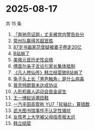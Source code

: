 # 2025-08-17

共 15 条

<!-- BEGIN ZHIHUSEARCH -->
<!-- 最后更新时间 Sun Aug 17 2025 03:13:43 GMT+0800 (China Standard Time) -->

1. [「奔驰亮证姐」丈夫被党内警告处分](https://www.zhihu.com/search?q=%E3%80%8C%E5%A5%94%E9%A9%B0%E4%BA%AE%E8%AF%81%E5%A7%90%E3%80%8D%E4%B8%88%E5%A4%AB%E8%A2%AB%E5%85%9A%E5%86%85%E8%AD%A6%E5%91%8A%E5%A4%84%E5%88%86)
1. [常州队赢得苏超首胜](https://www.zhihu.com/search?q=%E5%B8%B8%E5%B7%9E%E9%98%9F%E8%B5%A2%E5%BE%97%E8%8B%8F%E8%B6%85%E9%A6%96%E8%83%9C)
1. [87岁书画家范曾疑被妻子卷走20亿](https://www.zhihu.com/search?q=87%E5%B2%81%E4%B9%A6%E7%94%BB%E5%AE%B6%E8%8C%83%E6%9B%BE%E7%96%91%E8%A2%AB%E5%A6%BB%E5%AD%90%E5%8D%B7%E8%B5%B020%E4%BA%BF)
1. [B站崩了](https://www.zhihu.com/search?q=B%E7%AB%99%E5%B4%A9%E4%BA%86)
1. [美俄元首历史性会晤](https://www.zhihu.com/search?q=%E7%BE%8E%E4%BF%84%E5%85%83%E9%A6%96%E5%8E%86%E5%8F%B2%E6%80%A7%E4%BC%9A%E6%99%A4)
1. [傅首尔亲子言论引家长集体抵制](https://www.zhihu.com/search?q=%E5%82%85%E9%A6%96%E5%B0%94%E4%BA%B2%E5%AD%90%E8%A8%80%E8%AE%BA%E5%BC%95%E5%AE%B6%E9%95%BF%E9%9B%86%E4%BD%93%E6%8A%B5%E5%88%B6)
1. [《凡人修仙传》韩立结婴致B站崩了](https://www.zhihu.com/search?q=%E3%80%8A%E5%87%A1%E4%BA%BA%E4%BF%AE%E4%BB%99%E4%BC%A0%E3%80%8B%E9%9F%A9%E7%AB%8B%E7%BB%93%E5%A9%B4%E8%87%B4B%E7%AB%99%E5%B4%A9%E4%BA%86)
1. [兔子头上长「黑色触角」是什么病毒](https://www.zhihu.com/search?q=%E5%85%94%E5%AD%90%E5%A4%B4%E4%B8%8A%E9%95%BF%E3%80%8C%E9%BB%91%E8%89%B2%E8%A7%A6%E8%A7%92%E3%80%8D%E6%98%AF%E4%BB%80%E4%B9%88%E7%97%85%E6%AF%92)
1. [普京特朗普未达成协议](https://www.zhihu.com/search?q=%E6%99%AE%E4%BA%AC%E7%89%B9%E6%9C%97%E6%99%AE%E6%9C%AA%E8%BE%BE%E6%88%90%E5%8D%8F%E8%AE%AE)
1. [人形机器人运动会首金诞生](https://www.zhihu.com/search?q=%E4%BA%BA%E5%BD%A2%E6%9C%BA%E5%99%A8%E4%BA%BA%E8%BF%90%E5%8A%A8%E4%BC%9A%E9%A6%96%E9%87%91%E8%AF%9E%E7%94%9F)
1. [王一博起诉莆田鞋](https://www.zhihu.com/search?q=%E7%8E%8B%E4%B8%80%E5%8D%9A%E8%B5%B7%E8%AF%89%E8%8E%86%E7%94%B0%E9%9E%8B)
1. [一汽丰田高管称 YU7「轮轴比」算错数](https://www.zhihu.com/search?q=%E4%B8%80%E6%B1%BD%E4%B8%B0%E7%94%B0%E9%AB%98%E7%AE%A1%E7%A7%B0%20YU7%E3%80%8C%E8%BD%AE%E8%BD%B4%E6%AF%94%E3%80%8D%E7%AE%97%E9%94%99%E6%95%B0)
1. [武大图书馆事件不认定性骚扰](https://www.zhihu.com/search?q=%E6%AD%A6%E5%A4%A7%E5%9B%BE%E4%B9%A6%E9%A6%86%E4%BA%8B%E4%BB%B6%E4%B8%8D%E8%AE%A4%E5%AE%9A%E6%80%A7%E9%AA%9A%E6%89%B0)
1. [女孩考上大学被父母指责报太远](https://www.zhihu.com/search?q=%E5%A5%B3%E5%AD%A9%E8%80%83%E4%B8%8A%E5%A4%A7%E5%AD%A6%E8%A2%AB%E7%88%B6%E6%AF%8D%E6%8C%87%E8%B4%A3%E6%8A%A5%E5%A4%AA%E8%BF%9C)
1. [韩立结婴](https://www.zhihu.com/search?q=%E9%9F%A9%E7%AB%8B%E7%BB%93%E5%A9%B4)

<!-- END ZHIHUSEARCH -->
